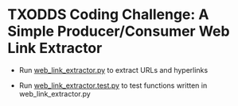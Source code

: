 <h1>TXODDS Coding Challenge: A Simple Producer/Consumer Web Link Extractor</h1>



* Run [web_link_extractor.py](web_link_extractor.py) to extract URLs and hyperlinks
    
* Run [web_link_extractor.test.py](web_link_extractor.test.py) to test functions written in web_link_extractor.py
